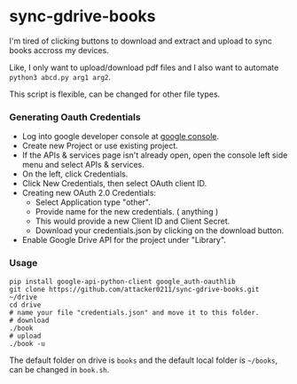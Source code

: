# sync-gdrive-books

I'm tired of clicking buttons to download and extract and upload to sync books accross my devices. 

Like, I only want to upload/download pdf files and I also want to automate `python3 abcd.py arg1 arg2`. 

This script is flexible, can be changed for other file types.

### Generating Oauth Credentials
- Log into google developer console at [google console](https://console.developers.google.com/).
- Create new Project or use existing project.
- If the APIs & services page isn't already open, open the console left side menu and select APIs & services.
- On the left, click Credentials.
- Click New Credentials, then select OAuth client ID.
- Creating new OAuth 2.0 Credentials:
  - Select Application type "other".
  - Provide name for the new credentials. ( anything )
  - This would provide a new Client ID and Client Secret.
  - Download your credentials.json by clicking on the download button.
- Enable Google Drive API for the project under "Library".

### Usage
```
pip install google-api-python-client google_auth-oauthlib
git clone https://github.com/attacker0211/sync-gdrive-books.git ~/drive
cd drive
# name your file "credentials.json" and move it to this folder.
# download
./book 
# upload
./book -u
```

The default folder on drive is `books` and the default local folder is `~/books`, can be changed in `book.sh`.
